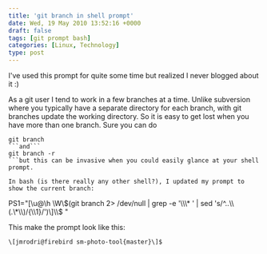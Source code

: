 ```yaml
---
title: 'git branch in shell prompt'
date: Wed, 19 May 2010 13:52:16 +0000
draft: false
tags: [git prompt bash]
categories: [Linux, Technology]
type: post
---
```


I've used this prompt for quite some time but realized I never blogged about it :)

As a git user I tend to work in a few branches at a time. Unlike subversion where you typically have a separate directory for each branch, with git branches update the working directory. So it is easy to get lost when you have more than one branch. Sure you can do

```
git branch
```and```
git branch -r
```but this can be invasive when you could easily glance at your shell prompt.

In bash (is there really any other shell?), I updated my prompt to show the current branch:

```
PS1="\[\\u@\\h \\W\\$(git branch 2> /dev/null | grep -e '\\\* ' | sed 's/^..\\(.\*\\)/{\\1}/')\]\\$ "

This make the prompt look like this: 

```
\[jmrodri@firebird sm-photo-tool{master}\]$ 
```
```